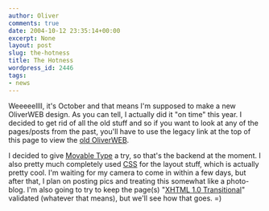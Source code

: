 ```yaml
---
author: Oliver
comments: true
date: 2004-10-12 23:35:14+00:00
excerpt: None
layout: post
slug: the-hotness
title: The Hotness
wordpress_id: 2446
tags:
- news
---
```


Weeeeellll, it's October and that means I'm supposed to make a new OliverWEB design.  As you can tell, I actually did it "on time" this year.  I decided to get rid of all the old stuff and so if you want to look at any of the pages/posts from the past, you'll have to use the legacy link at the top of this page to view the <a href="http://www.oliverweb.com/main">old OliverWEB</a>.

I decided to give <a href="http://www.movabletype.org">Movable Type</a> a try, so that's the backend at the moment.  I also pretty much completely used <a href="http://www.w3.org/Style/CSS/">CSS</a> for the layout stuff, which is actually pretty cool.  I'm waiting for my camera to come in within a few days, but after that, I plan on posting pics and treating this somewhat like a photo-blog.  I'm also going to try to keep the page(s) "<a href="http://validator.w3.org/">XHTML 1.0 Transitional</a>" validated (whatever that means), but we'll see how that goes. =)